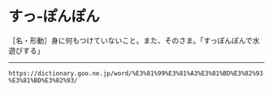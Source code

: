 # すっ‐ぽんぽん

［名・形動］身に何もつけていないこと。また、そのさま。「すっぽんぽんで水遊びする」

---
`https://dictionary.goo.ne.jp/word/%E3%81%99%E3%81%A3%E3%81%BD%E3%82%93%E3%81%BD%E3%82%93/`